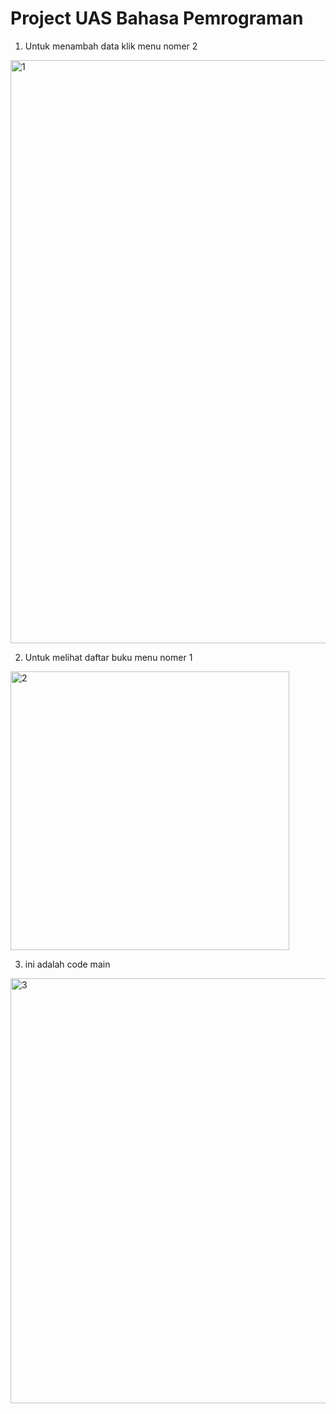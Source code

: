 # Project UAS Bahasa Pemrograman
1. Untuk menambah data klik menu nomer 2

<img width="933" alt="1" src="https://user-images.githubusercontent.com/56963083/72675024-74783700-3a33-11ea-8716-2c2eaa660ed5.PNG">

2. Untuk melihat daftar buku menu nomer 1

<img width="446" alt="2" src="https://user-images.githubusercontent.com/56963083/72675026-74783700-3a33-11ea-8200-b24c6500011d.PNG">

3. ini adalah code main
<img width="680" alt="3" src="https://user-images.githubusercontent.com/56963083/72675027-7510cd80-3a33-11ea-893d-23f906b9928b.PNG">



